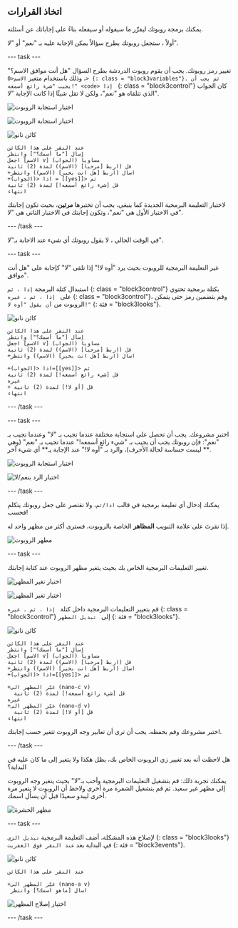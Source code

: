 ## اتخاذ القرارات

يمكنك برمجة روبوتك ليقرِّر ما سيقوله أو سيفعله بناءً على إجاباتك عن أسئلته.

أولاً ، ستجعل روبوتك يطرح سؤالاً يمكن الإجابة عليه بـ "نعم" أو "لا".

\--- task \---

تغيير رمز روبوتك. يجب أن يقوم روبوت الدردشة بطرح السؤال "هل أنت موافق الاسم؟" ، وذلك باستخدام متغير `الاسم<0> {: class = "block3variables"}. ثم يجب أن يجيب "شيء رائع أسمعه!" <code> إذا ` {: class = "block3control"} كان الجواب الذي تتلقاه هو "نعم"، ولكن لا تقل شيئًا إذا كانت الإجابة "لا".

![اختبار استجابة الروبوت](images/chatbot-if-test1-annotated.png)

![اختبار استجابة الروبوت](images/chatbot-if-test2.png)

![كائن نانو](images/nano-sprite.png)

```blocks3
عند النقر على هذا الكائن
اسأل ["ما أسمك؟"] وانتظر
اجعل [الاسم v] مساوياً (الجواب)
قل (اربط [مرحبا] (الاسم)) لمدة (2) ثانية
+اسال (اربط [هل انت بخير] (الاسم)) وانتظر
+اذا <(الجواب) = [[yes]]> ثم
قل [شيء رائع أسمعه!] لمدة (2) ثانية
انتهاء
```

لاختبار التعليمة البرمجية الجديدة كما ينبغي، يجب أن تختبرها **مرتين**، بحيث تكون إجابتك في الاختبار الأول هي "نعم"، وتكون إجابتك في الاختبار الثاني هي "لا".

\--- /task \---

في الوقت الحالي ، لا يقول روبوتك أي شيء عند الاجابة بـ"لا".

\--- task \---

غير التعليمة البرمجية للروبوت بحيث يرد "أوه لا!" إذا تلقى "لا" كإجابة على "هل أنت موافق".

استبدال كتلة البرمجة ` إذا ، ثم ` {: class = "block3control"} بكتلة برمجية تحتوي على ` إذا ، ثم ، غيره` {: class = "block3control"}، وقم بتضمين رمز حتى يتمكن الروبوت من ` أن يقول "أوه لا!" ` {: فئة = "block3looks"}.

![كائن نانو](images/nano-sprite.png)

```blocks3
عند النقر على هذا الكائن
اسأل ["ما أسمك؟"] وانتظر
اجعل [الاسم v] مساوياً (الجواب)
قل (اربط [مرحبا] (الاسم)) لمدة (2) ثانية
+اسال (اربط [هل انت بخير] (الاسم)) وانتظر

+اذا <(الجواب)=[[yes]]> ثم
قل [شيء رائع أسمعه!] لمدة (2) ثانية
غيره
+ قل [أو لا!] لمدة (2) ثانية
انتهاء
```

\--- /task \---

\--- task \---

اختبر مشروعك. يجب أن تحصل على استجابة مختلفة عندما تجيب بـ "لا" وعندما تجيب بـ "نعم": فإن روبوتك يجب أن يجيب بـ "شيء رائع أسمعه!" عندما تجيب بـ "نعم" (وهي ليست حساسة لحالة الأحرف)، والرد بـ "أوه لا!" عند الإجابة يـ** أي شيء آخر **.

![اختبار استجابة الروبوت](images/chatbot-if-test2.png)

![اختبار الرد بنعم/لا](images/chatbot-if-else-test.png)

\--- /task \---

يمكنك إدخال أي تعليمة برمجية في قالب `اذا/ثم`، ولا تقتصر على جعل روبوتك يتكلم فحسب!

إذا نقرتَ على علامة التبويب **المظاهر** الخاصة بالروبوت، فسترى أكثر من مظهر واحد له.

![مظهر الروبوت](images/chatbot-costume-view-annotated.png)

\--- task \---

تغيير التعليمات البرمجية الخاص بك بحيث يتغير مظهر الروبوت عند كتابة إجابتك.

![اختبار تغير المظهر](images/chatbot-costume-test1.png)

![اختبار تغير المظهر](images/chatbot-costume-test2.png)

قم بتغيير التعليمات البرمجية داخل كتلة ` إذا ، ثم ، غيره` {: class = "block3control"} إلى ` تبديل المظهر` {: فئة = "block3looks"}.

![كائن نانو](images/nano-sprite.png)

```blocks3
عند النقر على هذا الكائن
اسأل ["ما أسمك؟"] وانتظر
اجعل [الاسم v] مساوياً (الجواب)
قل (اربط [مرحبا] (الاسم)) لمدة (2) ثانية
+اسال (اربط [هل انت بخير] (الاسم)) وانتظر
+اذا <(الجواب)=[[yes]]> ثم

+غيّر المظهر الى (nano-c v)
  قل [شيء رائع أسمعه!] لمدة (2) ثانية
غيره
+غيّر المظهر الى (nano-d v)
  قل [أو لا!] لمدة (2) ثانية
انتهاء
```

اختبر مشروعك وقم بحفظه. يجب أن ترى أن تعابير وجه الروبوت تتغير حسب إجابتك.

\--- /task \---

هل لاحظت أنه بعد تغيير زي الروبوت الخاص بك، يظل هكذا ولا يتغير إلى ما كان عليه في البداية؟

يمكنك تجربة ذلك: قم بتشغيل التعليمات البرمجية وأحب بـ"لا" بحيث يتغير وجه الروبوت إلى مظهر غير سعيد. ثم قم بتشغيل الشفرة مرة أخرى ولاحظ أن الروبوت لا يتغير مرة أخرى ليبدو سعيدًا قبل أن يسأل اسمك.

![مظهر الحشرة](images/chatbot-costume-bug-test.png)

\--- task \---

لإصلاح هذه المشكلة، أضف التعليمة البرمجية ` تبديل الزي ` {: class = "block3looks"} في البداية بعد ` عند النقر فوق العفريت ` {: فئة = "block3events"}.

![كائن نانو](images/nano-sprite.png)

```blocks3
عند النقر على هذا الكائن

+غيّر المظهر الى (nano-a v)
 اسال [ماهو اسمك؟] وانتظر
```

![اختبار إصلاح المظهر](images/chatbot-costume-fix-test.png)

\--- /task \---